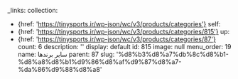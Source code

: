 _links:
  collection:
  - {href: 'https://tinysports.ir/wp-json/wc/v3/products/categories'}
  self:
  - {href: 'https://tinysports.ir/wp-json/wc/v3/products/categories/815'}
  up:
  - {href: 'https://tinysports.ir/wp-json/wc/v3/products/categories/87'}
count: 6
description: ''
display: default
id: 815
image: null
menu_order: 19
name: سایر برندها
parent: 87
slug: '%d8%b3%d8%a7%db%8c%d8%b1-%d8%a8%d8%b1%d9%86%d8%af%d9%87%d8%a7-%da%86%d9%88%d8%a8'
